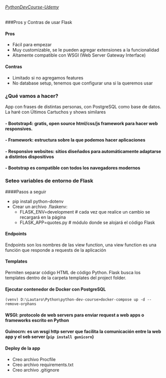 ###### [PythonDevCourse-Udemy](https://www.udemy.com/course/python-developer-pythondjangoflaskpostgresqlmysqlapi/learn/lecture/25640228#overview)

###Pros y Contras de usar Flask

#### Pros
- Fácil para empezar
- Muy customizable, se le pueden agregar extensiones a la funcionalidad
- Altamente compatible con WSGI (Web Server Gateway Interface)

#### Contras
- Limitado si no agregamos features
- No database setup, tenemos que configurar una si la queremos usar

### ¿Qué vamos a hacer?
App con frases de distintas personas, con PostgreSQL como base de datos. La haré con Últimos Cartuchos y shows similares

#### - Bootstrap4: gratis, open source html/css/js framework para hacer web responsives.

#### - Framework: estructura sobre la que podemos hacer aplicaciones

#### - Responsive websites: sitios diseñados para automáticamente adaptarse a distintos dispositivos

#### - Bootstrap es compatible con todos los navegadores modernos

### Seteo variables de entorno de Flask

####Pasos a seguir

- pip install python-dotenv
- Crear un archivo .flaskenv:
  - FLASK_ENV=development # cada vez que realice un cambio se recargará en la página
  - FLASK_APP=quotes.py # módulo donde se alojará el código Flask

#### Endpoints
Endpoints son los nombres de las view function, una view function es una función que responde a requests de la aplicación

#### Templates
Permiten separar código HTML de código Python. Flask busca los templates dentro de la carpeta templates del project folder.

#### Ejecutar contenedor de Docker con PostgreSQL
`(venv) D:\Lautaro\Python\python-dev-course>docker-compose up -d --remove-orphans`

#### WSGI: protocolo de web servers para enviar request a web apps o frameworks escrito en Python

#### Guinocrn: es un wsgi http server que facilita la comunicación entre la web app y el seb server (`pip install gunicorn`)

#### Deploy de la app

- Creo archivo Procfile
- Creo archivo requirements.txt
- Creo archivo .gitignore
